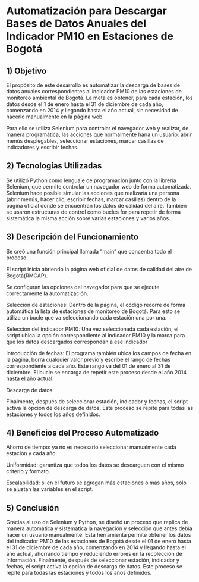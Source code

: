 # Automatización para Descargar Bases de Datos Anuales del Indicador PM10 en Estaciones de Bogotá

## 1) Objetivo

El propósito de este desarrollo es automatizar la descarga de bases de datos anuales correspondientes al indicador PM10 de las estaciones de monitoreo ambiental de Bogotá. La meta es obtener, para cada estación, los datos desde el 1 de enero hasta el 31 de diciembre de cada año, comenzando en 2014 y llegando hasta el año actual, sin necesidad de hacerlo manualmente en la página web.

Para ello se utiliza Selenium para controlar el navegador web y realizar, de manera programática, las acciones que normalmente haría un usuario: abrir menús desplegables, seleccionar estaciones, marcar casillas de indicadores y escribir fechas.


## 2) Tecnologías Utilizadas

Se utilizó Python como lenguaje de programación junto con la librería Selenium, que permite controlar un navegador web de forma automatizada. Selenium hace posible simular las acciones que realizaría una persona (abrir menús, hacer clic, escribir fechas, marcar casillas) dentro de la página oficial donde se encuentran los datos de calidad del aire.
También se usaron estructuras de control como bucles for para repetir de forma sistemática la misma acción sobre varias estaciones y varios años.


## 3) Descripción del Funcionamiento

Se creó una función principal llamada “main” que concentra todo el proceso.

El script inicia abriendo la página web oficial de datos de calidad del aire de Bogotá(RMCAP).

Se configuran las opciones del navegador para que se ejecute correctamente la automatización.

Selección de estaciones:
Dentro de la página, el código recorre de forma automática la lista de estaciones de monitoreo de Bogotá. Para esto se utiliza un bucle que va seleccionando cada estación una por una.

Selección del indicador PM10:
Una vez seleccionada cada estación, el script ubica la opción correspondiente al indicador PM10 y la marca para que los datos descargados correspondan a ese indicador

Introducción de fechas:
El programa también ubica los campos de fecha en la página, borra cualquier valor previo y escribe el rango de fechas correspondiente a cada año. Este rango va del 01 de enero al 31 de diciembre. El bucle se encarga de repetir este proceso desde el año 2014 hasta el año actual.

Descarga de datos:

Finalmente, después de seleccionar estación, indicador y fechas, el script activa la opción de descarga de datos. Este proceso se repite para todas las estaciones y todos los años definidos.


## 4) Beneficios del Proceso Automatizado

Ahorro de tiempo: ya no es necesario seleccionar manualmente cada estación y cada año.

Uniformidad: garantiza que todos los datos se descarguen con el mismo criterio y formato.

Escalabilidad: si en el futuro se agregan más estaciones o más años, solo se ajustan las variables en el script.




## 5) Conclusión

Gracias al uso de Selenium y Python, se diseñó un proceso que replica de manera automática y sistemática la navegación y selección que antes debía hacer un usuario manualmente.
Esta herramienta permite obtener los datos del indicador PM10 de las estaciones de Bogotá desde el 01 de enero hasta el 31 de diciembre de cada año, comenzando en 2014 y llegando hasta el año actual, ahorrando tiempo y reduciendo errores en la recolección de información.
Finalmente, después de seleccionar estación, indicador y fechas, el script activa la opción de descarga de datos. Este proceso se repite para todas las estaciones y todos los años definidos.
